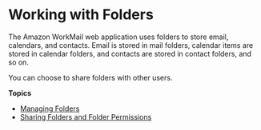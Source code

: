 # Working with Folders<a name="folders_overview"></a>

The Amazon WorkMail web application uses folders to store email, calendars, and contacts\. Email is stored in mail folders, calendar items are stored in calendar folders, and contacts are stored in contact folders, and so on\.

You can choose to share folders with other users\.

**Topics**
+ [Managing Folders](manage-folders.md)
+ [Sharing Folders and Folder Permissions](share-folders.md)